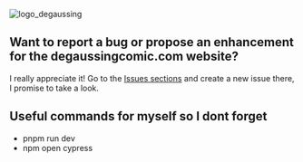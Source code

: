 ![logo_degaussing](https://images.ctfassets.net/29bq1vhv9b7f/4QoDE90dTdUSYqZgYDe9M9/edd710fe751284d5c8b7e06bf266cb1c/logo_degaussing.svg)

## Want to report a bug or propose an enhancement for the degaussingcomic.com website?

I really appreciate it! Go to the [Issues sections](https://github.com/zogar1993/degaussing-astro/issues) and create a
new issue there, I promise to take a look.

## Useful commands for myself so I dont forget

- pnpm run dev
- npm open cypress